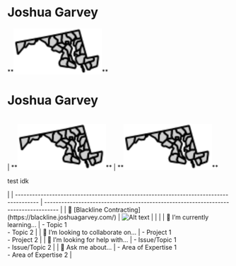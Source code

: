 <div align"center">
<h1> Joshua Garvey</h1> **<img src="/images/md.svg" alt="Profile Image" width="200">**                                              
</div>
<div align="left" width="600">
<h1> Joshua Garvey</h1><br>
|  **<img src="/images/md.svg" alt="Profile Image" width="200">** | **<img src="/images/md.svg" alt="Profile Image" width="200">** <br> <p>test idk</p> |
| -------------------------------------------------------------------------------------- | ----------------------------------------------------------------------------------- |
| 🔭 [Blackline Contracting](https://blackline.joshuagarvey.com/)                        | <img src="/images/other-image.svg" alt="Alt text" width="300">                      |
|                                                                                        |
| 🌱 I’m currently learning...                                                           | - Topic 1 <br> - Topic 2                                                            |
| 👯 I’m looking to collaborate on...                                                    | - Project 1 <br> - Project 2                                                        |
| 🤔 I’m looking for help with...                                                        | - Issue/Topic 1 <br> - Issue/Topic 2                                                |
| 💬 Ask me about...                                                                     | - Area of Expertise 1 <br> - Area of Expertise 2                                    |

</div>
